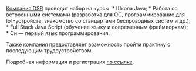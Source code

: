 [Компания DSR](https://vk.com/dsrcorporation) проводит набор на курсы: \* Школа Java; \* Работа со встроенными системами (разработка для ОС, программирование для IoT-устройств, знакомство со стандартами беспроводных систем и др.); \* Full Stack Java Script (обучение языку и современным фреймворкам); \* Си — первый язык программирования.

Также компания предоставляет возможность пройти практику с последующим трудоустройством.

Подробная информация и регистрация [по ссылке](https://vk.com/away.php?to=http%3A%2F%2Fru.dsr-corporation.com%2Fstudent&post=-131429_5709&el=snippet).